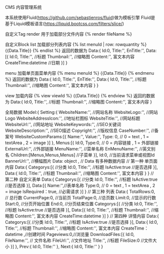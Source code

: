 CMS 内容管理系统

本系统使用Fluid(https://github.com/sebastienros/fluid)做为模板引擎
Fluid是基于Liquid模板语言(https://liquid.bootcss.com/filters/slice/)

自定义Tag
render 用于加载部分文件内容
{% render fileName %}

自定义Block
list 加载部分列表内容
{% list menuId | row: rowquantity %}
    {{Data.Title}}
{% endlist %}
返回的数据为 Data:{
    Id:0,
    Title:'',
    EnTitle:'',
    Data:[{
        Id:0,
        Title:'', //标题
        Thumbnail:'', //缩略图
        Content:'', 富文本内容
        CreateTime:datetime //日期
    }]
}

menu 加载单页面菜单内容
{% menu menuId %}
    {{Data.Title}}
{% endmenu %}
返回的数据为 Data:{
    Id:0,
    Title:'',
    EnTitle:'',
    Data:{
        Id:0,
        Title:'', //标题
        Thumbnail:'', //缩略图
        Content:'', 富文本内容
    }
}

view 加载内容
{% view viewId %}
    {{Data.Title}}
{% endview %}
返回的数据为 Data:{
        Id:0,
        Title:'', //标题
        Thumbnail:'', //缩略图
        Content:'', 富文本内容
    }

全局数据
Model:{
    Setting:{
        WebsiteName:'', //网站名称
        WebsiteLogo:'', //网站Logo
        WebsiteAddressIcon:'', //地址栏图标
        WebsiteTitle:'', //网站标题
        WebsiteUrl:'', //网站地址
        WebsiteKeywords:'', //SEO关键词
        WebsiteDescription:'', //SEO描述
        Copyright:'', //版权信息
        CaseNumber:'', //备案号
        WebsiteCustomParams:[{
            Name:'',
            Value:'',
            Type: 0, // 0 = text , 1 = textArea , 2 = image
        }]
    },
    Menus:[{
        Id:0,
        Type:0, // 0 = 内容链接 , 1 = 外部链接
        ExternalUrl:'', //外部链接
        MenuName:'', //菜单名称
        EnMenuName:'', //英文别名
        Children:[Menus,Menus,Menus] //子菜单
    }],
    Id:0, //当前请求菜单或视图Id
    BannerUrl:'', //横幅图片
    Data: object , // Data 有多种数据内容
    // 第一种 单页面内容
    Data:{
        Categorys:[{ //分类
            Id:0,
            Title:'', //标题
            IsActive:true //是否选择
        }],
        Data:{
            Id:0,
            Title:'', //标题
            Thumbnail:'', //缩略图
            Content:'', 富文本内容
        }
    }
    // 第二种 自定义表单
    Data:{
        Categorys:[{ //分类
            Id:0,
            Title:'', //标题
            IsActive:true //是否选择
        }],
        Data:[{
            Name:'',//表单名称
            Type:0, // 0 = text , 1 = textArea , 2 = image
            IsRequired：true, //必需请求
        }]
    }
    // 第三种 列表
    Data:{
        TotalRows:0, // 总行数
        CurrentPage:0, //当前页
        TotalPage:0, //总页数
        Limit:0, //显示的行数
        Start:0, //分页开始位置
        End:0, //分页结束位置
        Categorys:[{ //分类
            Id:0,
            Title:'', //标题
            IsActive:true //是否选择
        }],
        Data:[{
            Id:0,
            Title:'', //标题
            Thumbnail:'', //缩略图
            Content:'', 富文本内容
            CreateTime:datetime
        }]
    }
    // 第四种 详情内容
    Data:{
        Categorys:[{ //分类
            Id:0,
            Title:'', //标题
            IsActive:true //是否选择
        }],
        Data:{
            Id:0,
            Title:'', //标题
            Thumbnail:'', //缩略图
            Content:'', 富文本内容
            CreateTime：datetime ,//创建时间
            Pageviews:0,//浏览量
            DownloadFiles:[{
                Id:0,
                FileName:'', // 文件名称
                FileUrl:'', //文件地址
                Title:'', //标题
                FileSize:0 //文件大小
            }]
        },
        Prev:{
            Id:0,
            Title:''
        },
        Next:{
            Id:0,
            Title:''
        }
    }
